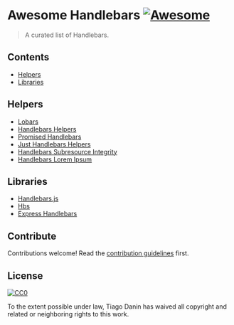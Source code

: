 # Awesome Handlebars [![Awesome](https://cdn.rawgit.com/sindresorhus/awesome/d7305f38d29fed78fa85652e3a63e154dd8e8829/media/badge.svg)](https://github.com/sindresorhus/awesome)

> A curated list of Handlebars.

## Contents

- [Helpers](#plugins)
- [Libraries](#libraries)

## Helpers

- [Lobars](https://github.com/zeke/lobars)
- [Handlebars Helpers](https://github.com/helpers/handlebars-helpers)
- [Promised Handlebars](https://github.com/nknapp/promised-handlebars)
- [Just Handlebars Helpers](https://github.com/leapfrogtechnology/just-handlebars-helpers)
- [Handlebars Subresource Integrity](https://github.com/TiagoDanin/Handlebars-Subresource-Integrity)
- [Handlebars Lorem Ipsum](https://github.com/TiagoDanin/Handlebars-Lorem-Ipsum)

## Libraries

- [Handlebars.js](https://github.com/wycats/handlebars.js)
- [Hbs](https://github.com/pillarjs/hbs)
- [Express Handlebars](https://github.com/ericf/express-handlebars)

## Contribute

Contributions welcome! Read the [contribution guidelines](contributing.md) first.


## License

[![CC0](http://mirrors.creativecommons.org/presskit/buttons/88x31/svg/cc-zero.svg)](http://creativecommons.org/publicdomain/zero/1.0)

To the extent possible under law, Tiago Danin has waived all copyright and
related or neighboring rights to this work.
